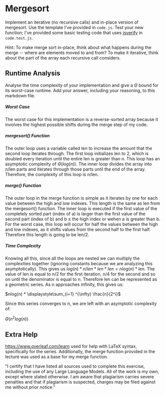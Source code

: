 # Mergesort

Implement an iterative (no recursive calls) and in-place version of mergesort.
Use the template I've provided in `code.js`. Test your new function; I've
provided some basic testing code that uses
[jsverify](https://jsverify.github.io/) in `code.test.js`.

Hint: To make merge sort in-place, think about what happens during the merge --
where are elements moved to and from? To make it iterative, think about the
part of the array each recursive call considers.

## Runtime Analysis

Analyse the time complexity of your implementation and give a $\Theta$ bound for
its worst-case runtime. Add your answer, including your reasoning, to this
markdown file.

##### Worst Case

The worst case for this implementation is a reverse-sorted array because it involves
the highest possible shifts during the merge step of my code. 

##### mergesort() Function

The outer loop uses a variable called len to increase the amount that the second loop 
iterates through. The first loop initializes len to 2, which is doubled every iteration 
until the entire len is greater than n. This loop has an asymptotic complexity of $\Theta(log(n))$.
The inner loop divides the array into n/len parts and iterates through those parts until the
end of the array. Therefore, the complexity of this loop is n/len. 

##### merge() Function

The outer loop in the merge function is simple as it iterates by
one for each value between the high and low indexes. This length is
the same as len from the mergesort() function. The inner loop is executed
if the first value of the completely sorted part (index of a) is larger than
the first value of the second part (index of b) and b $\le$ the high index or 
wehen a is greater than b. For the worst case, this loop will occur for half 
the values between the high and low indexes, as it shifts values from the second 
half to the first half. Therefore this length is going to be len/2.

##### Time Complexity

Knowing all this, since all the loops are nested we can multiply the complexities
together (ignoring constants because we are analyzing this asymptotically). This 
gives us $log(n) * n/len * len * len = nlog(n) * len$. The value of len is equal to
n/2 for the first iteration, n/4 for the second and so on until the denominator is equal
to n. Therefore len can be represented as a geometric series. As n approaches infinity,
this gives us:

$nlog(n) * \displaystyle\sum_{i=1} ^{\infty} \frac{n}{2^i}$ 

Since this series converges to n, we are left with an asymptotic complexity of:

$\Theta(n^2log(n))$

## Extra Help

https://www.overleaf.com/learn used for help with LaTeX syntax, specifically for the series. 
Additionally, the merge function provided in the lecture was used as a base for my merge function. 

"I certify that I have listed all sources used to complete this exercise, 
including the use of any Large Language Models. All of the work is my own, 
except where stated otherwise. I am aware that plagiarism carries severe 
penalties and that if plagiarism is suspected, charges may be filed against 
me without prior notice."
